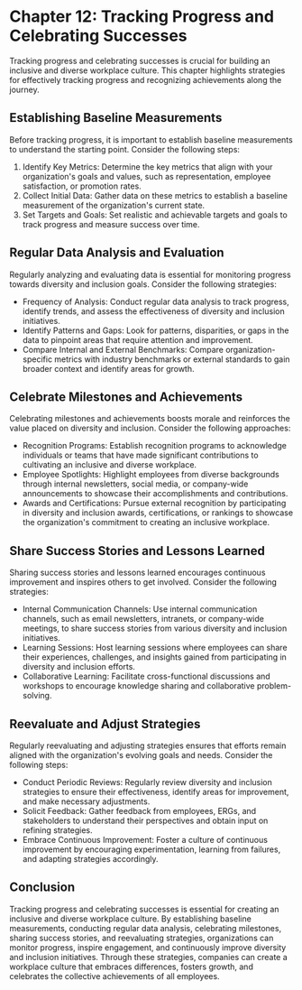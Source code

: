 Chapter 12: Tracking Progress and Celebrating Successes
=======================================================

Tracking progress and celebrating successes is crucial for building an inclusive and diverse workplace culture. This chapter highlights strategies for effectively tracking progress and recognizing achievements along the journey.

**Establishing Baseline Measurements**
--------------------------------------

Before tracking progress, it is important to establish baseline measurements to understand the starting point. Consider the following steps:

1. Identify Key Metrics: Determine the key metrics that align with your organization's goals and values, such as representation, employee satisfaction, or promotion rates.
2. Collect Initial Data: Gather data on these metrics to establish a baseline measurement of the organization's current state.
3. Set Targets and Goals: Set realistic and achievable targets and goals to track progress and measure success over time.

**Regular Data Analysis and Evaluation**
----------------------------------------

Regularly analyzing and evaluating data is essential for monitoring progress towards diversity and inclusion goals. Consider the following strategies:

* Frequency of Analysis: Conduct regular data analysis to track progress, identify trends, and assess the effectiveness of diversity and inclusion initiatives.
* Identify Patterns and Gaps: Look for patterns, disparities, or gaps in the data to pinpoint areas that require attention and improvement.
* Compare Internal and External Benchmarks: Compare organization-specific metrics with industry benchmarks or external standards to gain broader context and identify areas for growth.

**Celebrate Milestones and Achievements**
-----------------------------------------

Celebrating milestones and achievements boosts morale and reinforces the value placed on diversity and inclusion. Consider the following approaches:

* Recognition Programs: Establish recognition programs to acknowledge individuals or teams that have made significant contributions to cultivating an inclusive and diverse workplace.
* Employee Spotlights: Highlight employees from diverse backgrounds through internal newsletters, social media, or company-wide announcements to showcase their accomplishments and contributions.
* Awards and Certifications: Pursue external recognition by participating in diversity and inclusion awards, certifications, or rankings to showcase the organization's commitment to creating an inclusive workplace.

**Share Success Stories and Lessons Learned**
---------------------------------------------

Sharing success stories and lessons learned encourages continuous improvement and inspires others to get involved. Consider the following strategies:

* Internal Communication Channels: Use internal communication channels, such as email newsletters, intranets, or company-wide meetings, to share success stories from various diversity and inclusion initiatives.
* Learning Sessions: Host learning sessions where employees can share their experiences, challenges, and insights gained from participating in diversity and inclusion efforts.
* Collaborative Learning: Facilitate cross-functional discussions and workshops to encourage knowledge sharing and collaborative problem-solving.

**Reevaluate and Adjust Strategies**
------------------------------------

Regularly reevaluating and adjusting strategies ensures that efforts remain aligned with the organization's evolving goals and needs. Consider the following steps:

* Conduct Periodic Reviews: Regularly review diversity and inclusion strategies to ensure their effectiveness, identify areas for improvement, and make necessary adjustments.
* Solicit Feedback: Gather feedback from employees, ERGs, and stakeholders to understand their perspectives and obtain input on refining strategies.
* Embrace Continuous Improvement: Foster a culture of continuous improvement by encouraging experimentation, learning from failures, and adapting strategies accordingly.

**Conclusion**
--------------

Tracking progress and celebrating successes is essential for creating an inclusive and diverse workplace culture. By establishing baseline measurements, conducting regular data analysis, celebrating milestones, sharing success stories, and reevaluating strategies, organizations can monitor progress, inspire engagement, and continuously improve diversity and inclusion initiatives. Through these strategies, companies can create a workplace culture that embraces differences, fosters growth, and celebrates the collective achievements of all employees.
